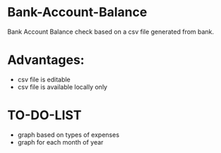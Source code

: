 # Bank-Account-Balance
Bank Account Balance check based on a csv file generated from bank. 
# Advantages:
- csv file is editable
- csv file is available locally only
# TO-DO-LIST
- graph based on types of expenses
- graph for each month of year
